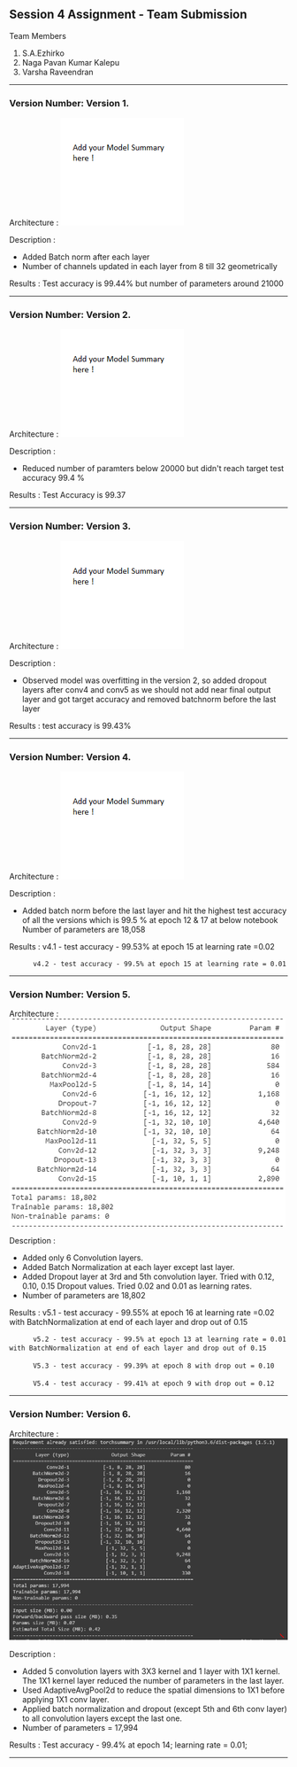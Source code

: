 ## Session 4 Assignment - Team Submission
Team Members
1. S.A.Ezhirko
2. Naga Pavan Kumar Kalepu
3. Varsha Raveendran
**********************************************************************************************************************
### Version Number: Version 1.

Architecture : ![](Images/Add.png)   

Description : <br />
* Added Batch norm after each layer
* Number of channels updated in each layer from 8 till 32 geometrically

Results : Test accuracy is 99.44% but number of parameters around 21000

**********************************************************************************************************************
### Version Number: Version 2.

Architecture : ![](Images/Add.png)   

Description : <br />
* Reduced number of paramters below 20000 but didn't reach target test accuracy 99.4 %

Results : Test Accuracy is 99.37

**********************************************************************************************************************
### Version Number: Version 3.

Architecture : ![](Images/Add.png)   

Description : <br />
* Observed model was overfitting in the version 2, so added dropout layers after conv4 and conv5 as we should not add near final output layer and got target accuracy and removed batchnorm before the last layer

Results : test accuracy is 99.43%

**********************************************************************************************************************
### Version Number: Version 4.

Architecture : ![](Images/Add.png)   

Description : <br />
* Added batch norm before the last layer and hit the highest test accuracy of all the versions which is 99.5 % at epoch 12 & 17 at below notebook
Number of parameters are 18,058

Results : v4.1 - test accuracy - 99.53% at epoch 15 at learning rate =0.02

          v4.2 - test accuracy - 99.5% at epoch 15 at learning rate = 0.01
**********************************************************************************************************************
### Version Number: Version 5.

Architecture : ![](Images/Version5.png)   

Description : <br />
* Added only 6 Convolution layers. 
* Added Batch Normalization at each layer except last layer. 
* Added Dropout layer at 3rd and 5th convolution layer. Tried with 0.12, 0.10, 0.15 Dropout values. Tried 0.02 and 0.01 as learning rates.
* Number of parameters are 18,802 

Results : v5.1 - test accuracy - 99.55% at epoch 16 at learning rate =0.02 with BatchNormalization at end of each layer and drop out of 0.15

          v5.2 - test accuracy - 99.5% at epoch 13 at learning rate = 0.01 with BatchNormalization at end of each layer and drop out of 0.15
          
          V5.3 - test accuracy - 99.39% at epoch 8 with drop out = 0.10
          
          V5.4 - test accuracy - 99.41% at epoch 9 with drop out = 0.12
**********************************************************************************************************************
### Version Number: Version 6.

Architecture : ![](Images/Version6.png)   

Description : <br>
* Added 5 convolution layers with 3X3 kernel and 1 layer with 1X1 kernel. The 1X1 kernel layer reduced the number of parameters in the last layer. 
* Used AdaptiveAvgPool2d to reduce the spatial dimensions to 1X1 before applying 1X1 conv layer. 
* Applied batch normalization and dropout (except 5th and 6th conv layer) to all convolution layers except the last one.
* Number of parameters = 17,994

Results : Test accuracy - 99.4% at epoch 14; learning rate = 0.01; 
**********************************************************************************************************************
